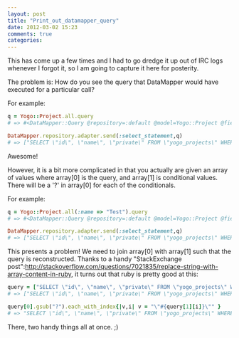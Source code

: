 ```yaml
---
layout: post
title: "Print_out_datamapper_query"
date: 2012-03-02 15:23
comments: true
categories: 
---
```


This has come up a few times and I had to go dredge it up out of IRC logs whenever I forgot it, so I am going to capture it here for posterity.

The problem is:  How do you see the query that DataMapper would have executed for a particular call?

For example:

``` ruby DataMapper raw pre-executed query
q = Yogo::Project.all.query
# => #<DataMapper::Query @repository=:default @model=Yogo::Project @fields=[#<DataMapper::Property::UUID @model=Yogo::Project @name=:id>, #<DataMapper::Property::String @model=Yogo::Project @name=:name>, #<DataMapper::Property::Boolean @model=Yogo::Project @name=:private>] @links=[] @conditions=(deleted_at = nil) @order=[#<DataMapper::Query::Direction @target=#<DataMapper::Property::UUID @model=Yogo::Project @name=:id> @operator=:asc>] @limit=nil @offset=0 @reload=false @unique=false> 

DataMapper.repository.adapter.send(:select_statement,q)
# => ["SELECT \"id\", \"name\", \"private\" FROM \"yogo_projects\" WHERE \"deleted_at\" IS NULL ORDER BY \"id\"", []] 
```

Awesome!  

However, it is a bit more complicated in that you actually are given an array of values where array[0] is the query, and array[1] is conditional values.  There will be a '?' in array[0] for each of the conditionals.  

For example:

``` ruby Query with conditions
q = Yogo::Project.all(:name => "Test").query
# => #<DataMapper::Query @repository=:default @model=Yogo::Project @fields=[#<DataMapper::Property::UUID @model=Yogo::Project @name=:id>, #<DataMapper::Property::String @model=Yogo::Project @name=:name>, #<DataMapper::Property::Boolean @model=Yogo::Project @name=:private>] @links=[] @conditions=(deleted_at = nil AND name = "Test") @order=[#<DataMapper::Query::Direction @target=#<DataMapper::Property::UUID @model=Yogo::Project @name=:id> @operator=:asc>] @limit=nil @offset=0 @reload=false @unique=false> 

DataMapper.repository.adapter.send(:select_statement,q)
# => ["SELECT \"id\", \"name\", \"private\" FROM \"yogo_projects\" WHERE (\"deleted_at\" IS NULL AND \"name\" = ?) ORDER BY \"id\"", ["Test"]] 
```

This presents a problem!  We need to join array[0] with array[1] such that the query is reconstructed.  Thanks to a handy "StackExchange post":http://stackoverflow.com/questions/7021835/replace-string-with-array-content-in-ruby, it turns out that ruby is pretty good at this:

``` ruby Map an array into a string with delimiters
query = ["SELECT \"id\", \"name\", \"private\" FROM \"yogo_projects\" WHERE (\"deleted_at\" IS NULL AND \"name\" = ?) ORDER BY \"id\"", ["Test"]] 
# => ["SELECT \"id\", \"name\", \"private\" FROM \"yogo_projects\" WHERE (\"deleted_at\" IS NULL AND \"name\" = ?) ORDER BY \"id\"", ["Test"]] 

query[0].gsub("?").each_with_index{|v,i| v = "\"#{query[1][i]}\"" }
# => "SELECT \"id\", \"name\", \"private\" FROM \"yogo_projects\" WHERE (\"deleted_at\" IS NULL AND \"name\" = \"Test\") ORDER BY \"id\"" 
```

There, two handy things all at once. ;)
